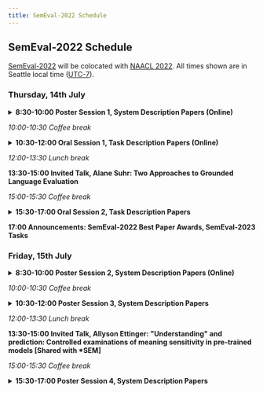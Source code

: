 ```yaml
---
title: SemEval-2022 Schedule
---
```


## SemEval-2022 Schedule

[SemEval-2022](https://semeval.github.io/SemEval2022/) will be colocated with [NAACL 2022](https://2022.naacl.org/).
All times shown are in Seattle local time ([UTC-7](https://en.wikipedia.org/wiki/UTC%E2%88%9207:00)).

### Thursday, 14th July

<details><summary><strong>8:30-10:00 Poster Session 1, System Description Papers (Online)</strong></summary>

  - LingJing at SemEval-2022 Task 1: Multi-task Self-supervised Pre-training for Multilingual Reverse Dictionary
  - daminglu123 at SemEval-2022 Task 2: Using BERT and LSTM to Do Text Classification
  - kpfriends at SemEval-2022 Task 2: NEAMER - Named Entity Augmented Multi-word Expression Recognizer
  - drsphelps at SemEval-2022 Task 2: Learning idiom representations using BERTRAM
  - OCHADAI at SemEval-2022 Task 2: Adversarial Training for Multilingual Idiomaticity Detection
  - NER4ID at SemEval-2022 Task 2: Named Entity Recognition for Idiomaticity Detection
  - SPDB Innovation Lab at SemEval-2022 Task 3: Recognize Appropriate Taxonomic Relations Between Two Nominal Arguments with ERNIE-M Model
  - RUG-1-Pegasussers at SemEval-2022 Task 3: Data Generation Methods to Improve Recognizing Appropriate Taxonomic Word Relations
  - Felix&Julia at SemEval-2022 Task 4: Patronizing and Condescending Language Detection 
  - Plumeria at SemEval-2022 Task 6: Sarcasm Detection for English and Arabic Using Transformers and Data Augmentation
  - akaBERT at SemEval-2022 Task 6: An Ensemble Transformer-based Model for Arabic Sarcasm Detection
  - X-PuDu at SemEval-2022 Task 6: Multilingual Learning for English and Arabic Sarcasm Detection
  - LT3 at SemEval-2022 Task 6: Fuzzy-Rough Nearest Neighbor Classification for Sarcasm Detection
  - YNU-HPCC at SemEval-2022 Task 6: Transformer-based Model for Intended Sarcasm Detection in English and Arabic
  - SLPL-Sentiment at SemEval-2022 Task 10: Making Use of Pre-Trained Model's Attention Values in Structured Sentiment Analysis
  - ETMS@IITKGP at SemEval-2022 Task 10: Structured Sentiment Analysis Using A Generative Approach
  - ZHIXIAOBAO at SemEval-2022 Task 10: Apporoaching Structured Sentiment with Graph Parsing
  - DS4DH at SemEval-2022 Task 11: Multilingual Named Entity Recognition Using an Ensemble of Transformer-based Language Models
  - silpa_nlp at SemEval-2022 Tasks 11: Transformer based NER models for Hindi and Bangla languages
  - UC3M-PUCPR at SemEval-2022 Task 11: An Ensemble Method of Transformer-based Models for Complex Named Entity Recognition
  - PAI at SemEval-2022 Task 11: Name Entity Recognition with Contextualized Entity Representations and Robust Loss Functions
  - Qtrade AI at SemEval-2022 Task 11: An Unified Framework for Multilingual NER Task
  - L3i at SemEval-2022 Task 11: Straightforward Additional Context for Multilingual Named Entity Recognition
  - UA-KO at SemEval-2022 Task 11: Data Augmentation and Ensembles for Korean Named Entity Recognition
  - RACAI at SemEval-2022 Task 11: Complex named entity recognition using a lateral inhibition mechanism
  - USTC-NELSLIP at SemEval-2022 Task 11: Gazetteer-Adapted Integration Network for Multilingual Complex Named Entity Recognition
  - JBNU-CCLab at SemEval-2022 Task 12: Machine Reading Comprehension and Span Pair Classification for Linking Mathematical Symbols to Their Descriptions
</details>

<em>10:00-10:30 Coffee break</em>

<details><summary><strong>10:30-12:00 Oral Session 1, Task Description Papers (Online)</strong></summary>

  - Semeval-2022 Task 1: CODWOE – Comparing Dictionaries and Word Embeddings
  - SemEval-2022 Task 2: Multilingual Idiomaticity Detection and Sentence Embedding
  - SemEval-2022 Task3 (PreTENS): Evaluating Neural Networks on Presuppositional Semantic Knowledge
  - SemEval-2022 Task 5: Multimedia Automatic Misogyny Identification
  - SemEval-2022 Task 6: iSarcasmEval, Intended Sarcasm Detection in English and Arabic
  - SemEval-2022 Task 7: Identifying Plausible Clarifications of Implicit and Underspecified Phrases in Instructional Texts
</details>

<em>12:00-13:30 Lunch break</em>

<strong>13:30-15:00 Invited Talk, Alane Suhr: Two Approaches to Grounded Language Evaluation</strong>

<em>15:00-15:30 Coffee break</em>

<details><summary><strong>15:30-17:00 Oral Session 2, Task Description Papers</strong></summary>

  - SemEval-2022 Task 4: Patronizing and Condescending Language Detection
  - SemEval-2022 Task 8: Multilingual news article similarity
  - SemEval-2022 Task 9: R2VQ – Competence-based Multimodal Question Answering
  - SemEval-2022 Task 10: Structured Sentiment Analysis
  - SemEval-2022 Task 11: Multilingual Complex Named Entity Recognition (MultiCoNER)
  - SemEval-2022 Task 12: Symlink - Linking Mathematical Symbols to their Descriptions
</details>

<strong>17:00 Announcements: SemEval-2022 Best Paper Awards, SemEval-2023 Tasks</strong>

### Friday, 15th July

<details><summary><strong>8:30-10:00 Poster Session 2, System Description Papers (Online)</strong></summary>

  - JSI at SemEval-2022 Task 1: CODWOE - Reverse Dictionary: Monolingual and cross-lingual approaches
  - Uppsala University at SemEval-2022 Task 1: Can Foreign Entries Enhance an English Reverse Dictionary?
  - HiJoNLP at SemEval-2022 Task 2: Detecting Idiomaticity of Multiword Expressions using Multilingual Pretrained Language Models
  - Helsinki-NLP at SemEval-2022 Task 2: A Feature-Based Approach to Multilingual Idiomaticity Detection
  - HIT at SemEval-2022 Task 2: Pre-trained Language Model for Idioms Detection
  - YNU-HPCC at SemEval-2022 Task 2: Representing Multilingual Idiomaticity based on Contrastive Learning
  - HW-TSC at SemEval-2022 Task3: A Unified Approach Fine-tuned on Multilingual Pretrained Model for PreTENS
  - LingJing at SemEval-2022 Task 3: Applying DeBERTa to Lexical-level Presupposed Relation Taxonomy with Knowledge Transfer
  - ML_LTU at SemEval-2022 Task 4: T5 Towards Identifying Patronizing and Condescending Language
  - YNU-HPCC at SemEval-2022 Task 4: Finetuning Pretrained Language Models for Patronizing and Condescending Language Detection
  - McRock at SemEval-2022 Task 4: Patronizing and Condescending Language Detection using Multi-Channel CNN, Hybrid LSTM, DistilBERT and XLNet
  - reamtchka at SemEval-2022 Task 6: Investigating the effect of different loss functions for Sarcasm detection for unbalanced datasets
  - IISERB Brains at SemEval-2022 Task 6: A Deep-learning Framework to Identify Intended Sarcasm in English
  - DUCS at SemEval-2022 Task 6: Exploring Emojis and Sentiments for Sarcasm Detection
  - JBNU-CCLab at SemEval-2022 Task 7: DeBERTa for Identifying Plausible Clarifications in Instructional Texts
  - X-PuDu at SemEval-2022 Task 7: A Replaced Token Detection Task Pre-trained Model with Pattern-aware Ensembling for Identifying Plausible Clarifications
  - Nowruz at SemEval-2022 Task 7: Tackling Cloze Tests with Transformers and Ordinal Regression
  - ITNLP2022 at SemEval-2022 Task 8: Pre-trained  Model with Data Augmentation and Voting for Multilingual News  Similarity
  - HFL at SemEval-2022 Task 8: A Linguistics-inspired Regression Model with Data Augmentation for Multilingual News Similarity
  - EMBEDDIA at SemEval-2022 Task 8: Investigating Sentence, Image, and Knowledge Graph Representations for Multilingual News Article Similarity
  - HuaAMS at SemEval-2022 Task 8: Combining Translation and Domain Pre-training for Cross-lingual News Article Similarity
  - OversampledML at SemEval-2022 Task 8: When multilingual news similarity met Zero-shot approaches
  - Samsung Research Poland (SRPOL) at SemEval-2022 Task 9: Hybrid Question Answering Using Semantic Roles
  - SPDB Innovation Lab at SemEval-2022 Task 10: A Novel End-to-End Structured Sentiment Analysis Model based on the ERNIE-M
  - KDDIE at SemEval-2022 Task 11: Using DeBERTa for Named Entity Recognition
  - DAMO-NLP at SemEval-2022 Task 11: A Knowledge-based System for Multilingual Named Entity Recognition
  - SFE-AI at SemEval-2022 Task 11:  Low-Resource Named Entity Recognition using Large Pre-trained Language Models
</details>

<em>10:00-10:30 Coffee break</em>

<details><summary><strong>10:30-12:00 Poster Session 3, System Description Papers</strong></summary>

  - RIGA at SemEval-2022 Task 1: Scaling Recurrent Neural Networks for CODWOE Dictionary Modeling
  - Edinburgh at SemEval-2022 Task 1: Jointly Fishing for Word Embeddings and Definitions
  - JARVix at SemEval-2022 Task 2: It Takes One to Know One? Idiomaticity Detection using Zero and One-Shot Learning
  - UAlberta at SemEval-2022 Task 2: Leveraging Glosses and Translations for Multilingual Idiomaticity Detection
  - Hitachi at SemEval-2022 Task 2: On the Effectiveness of Span-based Classification Approaches for Multilingual Idiomaticity Detection
  - UU-Tax at SemEval-2022 Task 3: Improving the generalizability of language models for taxonomy classification through data augmentation
  - UTSA NLP at SemEval-2022 Task 4: An Exploration of Simple Ensembles of Transformers, Convolutional, and Recurrent Neural Networks
  - DH-FBK at SemEval-2022 Task 4: Leveraging Annotators' Disagreement and Multiple Data Views for Patronizing Language Detection
  - JUST-DEEP at SemEval-2022 Task 4: Using Deep Learning Techniques to Reveal Patronizing and Condescending Language
  - MilaNLP at SemEval-2022 Task 5: Using Perceiver IO for Detecting Misogynous Memes with Text and Image Modalities
  - RIT Boston at SemEval-2022 Task 5: Multimedia Misogyny Detection By Using Coherent Visual and Language Features from CLIP Model and Data-centric AI Principle
  - TIB-VA at SemEval-2022 Task 5: A Multimodal Architecture for the Detection and Classification of Misogynous Memes
  - MaChAmp at SemEval-2022 Tasks 2, 3, 4, 6, 10, 11, and 12: Multi-task Multi-lingual Learning for a Pre-selected Set of Semantic Datasets
</details>

<em>12:00-13:30 Lunch break</em>

<strong>13:30-15:00 Invited Talk, Allyson Ettinger: "Understanding" and prediction: Controlled examinations of meaning sensitivity in pre-trained models [Shared with *SEM]</strong>

<em>15:00-15:30 Coffee break</em>

<details><summary><strong>15:30-17:00 Poster Session 4, System Description Papers</strong></summary>

  - MaChAmp at SemEval-2022 Tasks 2, 3, 4, 6, 10, 11, and 12: Multi-task Multi-lingual Learning for a Pre-selected Set of Semantic Datasets
  - CS-UM6P at SemEval-2022 Task 6: Transformer-based Models  for Intended Sarcasm Detection in English and Arabic
  - SarcasmDet at SemEval-2022 Task 6: Detecting Sarcasm using Pre-trained Transformers in English and Arabic Languages
  - LSX_team5 at SemEval-2022 Task 8: Multilingual News Article Similarity Assessment based on Word- and Sentence Mover's Distance
  - WueDevils at SemEval-2022 Task 8: Multilingual News Article Similarity via Pair-Wise Sentence Similarity Matrices
  - SemEval-2022 Task 8: Multi-lingual News Article Similarity
  - Hitachi at SemEval-2022 Task 10: Comparing Graph- and Seq2Seq-based Models Highlights Difficulty in Structured Sentiment Analysis
  - SenPoi at SemEval-2022 Task 10: Point me to your Opinion, SenPoi
  - Raccoons at SemEval-2022 Task 11: Leveraging Concatenated Word Embeddings for Named Entity Recognition
  - UM6P-CS at SemEval-2022 Task 11: Enhancing Multilingual and Code-Mixed Complex Named Entity Recognition via Pseudo Labels using Multilingual Transformer
  - Infrrd.ai at SemEval-2022 Task 11: A system for named entity recognition using data augmentation, transformer-based sequence labeling model, and EnsembleCRF
  - OPDAI at SemEval-2022 Task 11: A hybrid approach for Chinese NER using outside Wikipedia knowledge
  - SU-NLP at SemEval-2022 Task 11: Complex Named Entity Recognition with Entity Linking
  - AIFB-WebScience at SemEval-2022 Task 12: Relation Extraction First - Using Relation Extraction to Identify Entities
</details>
